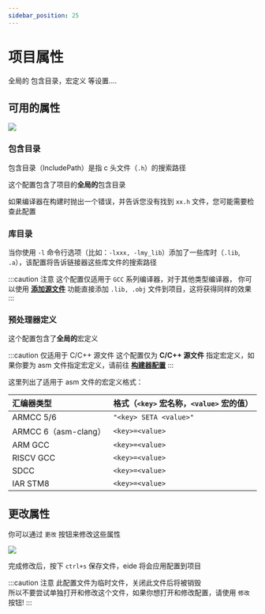 ```yaml
---
sidebar_position: 25
---
```


# 项目属性

全局的 包含目录，宏定义 等设置....

## 可用的属性

![](/img/prj_attr_preview.png)

### 包含目录

包含目录（IncludePath）是指 c 头文件（`.h`）的搜索路径

这个配置包含了项目的**全局的**包含目录

如果编译器在构建时抛出一个错误，并告诉您没有找到 `xx.h` 文件，您可能需要检查此配置

### 库目录

当你使用 `-l` 命令行选项（比如：`-lxxx, -lmy_lib`）添加了一些库时（`.lib`, `.a`），该配置将告诉链接器这些库文件的搜索路径

:::caution 注意
这个配置仅适用于 `GCC` 系列编译器，对于其他类型编译器，
你可以使用 [**添加源文件**](project_resource#添加源文件) 功能直接添加 `.lib, .obj` 文件到项目，这将获得同样的效果
:::

### 预处理器定义

这个配置包含了**全局的**宏定义

:::caution 仅适用于 C/C++ 源文件
这个配置仅为 **C/C++ 源文件** 指定宏定义，如果你要为 asm 文件指定宏定义，请前往 [**构建器配置**](builder#高级配置)
:::

这里列出了适用于 asm 文件的宏定义格式：

| 汇编器类型 | 格式（`<key>` 宏名称，`<value>` 宏的值）|
|:--|:--|
| ARMCC 5/6 | `"<key> SETA <value>"` |
| ARMCC 6（asm-clang） | `<key>=<value>` |
| ARM GCC | `<key>=<value>` |
| RISCV GCC | `<key>=<value>` |
| SDCC | `<key>=<value>` |
| IAR STM8 | `<key>=<value>` |

## 更改属性

你可以通过 `更改` 按钮来修改这些属性

![](/img/prj_attr_modify.png)

完成修改后，按下 `ctrl+s` 保存文件，eide 将会应用配置到项目 

:::caution 注意
此配置文件为临时文件，关闭此文件后将被销毁<br/>
所以不要尝试单独打开和修改这个文件，如果你想打开和修改配置，请使用 `修改` 按钮!
:::
